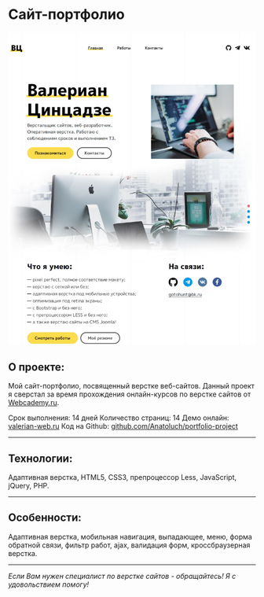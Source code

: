 # Сайт-портфолио

[![Скриншот проекта](./img/projects/project-portfolio-site.jpg)](https://valerian-web.ru)

## О проекте:

Мой сайт-портфолио, посвященный верстке веб-сайтов. Данный проект я сверстал за время прохождения онлайн-курсов по верстке сайтов от [Webcademy.ru](https://webcademy.ru/).

Срок выполнения: 14 дней
Количество страниц: 14
Демо онлайн: [valerian-web.ru](https://valerian-web.ru)
Код на Github: [github.com/Anatoluch/portfolio-project](https://github.com/Anatoluch/portfolio-project)

---

## Технологии:

Адаптивная верстка, HTML5, CSS3, препроцессор Less, JavaScript, jQuery, PHP.

---

## Особенности:

Адаптивная верстка, мобильная навигация, выпадающее, меню, форма обратной связи, фильтр работ, ajax, валидация форм, кроссбраузерная верстка.

---

_Если Вам нужен специалист по верстке сайтов - обращайтесь! Я с удовольствием помогу!_
